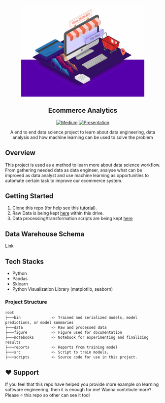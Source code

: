 <p align="center">
    <img src="docs/thumbnail.gif" width="400" alt="Working Out">
    <h2 align="center">Ecommerce Analytics</h2>
    <p align="center"><a href="https://medium.com/@williamong1400/project-1-solving-problem-in-e-commerce-with-data-ac7ed38d7b4" target="_blank"><img src="https://img.shields.io/badge/Medium-gray.svg?&style=flat&logo=medium&logoColor=white" alt="Medium"></a>
    <a href="https://docs.google.com/presentation/d/1xpdKquP4t7rTqpr9T9dSZZaNkU5d6t6deJb6YQQo1Zc/edit?usp=sharing" target="_blank"><img src="https://img.shields.io/badge/Presentation-yellow?&style=flat" alt="Presentation"/></a>
    </p>
    
</p> 
<p align="center">A end to end data science project to learn about data engineering, data analysis and how machine learning can be used to solve the problem</b></p>

## Overview
This project is used as a method to learn more about data science workflow. From gathering needed data as data engineer, analyse what can be improved as data analyst and use machine learning as opportunities to automate certain task to improve our ecommerce system.

## Getting Started

1. Clone this repo (for help see this [tutorial](https://help.github.com/articles/cloning-a-repository/)).
2. Raw Data is being kept [here](https://drive.google.com/drive/folders/1EhdzxzMnBAIJyZU9aXpXrXs58gSnTMKU?usp=sharing) within this drive.
3. Data processing/transformation scripts are being kept [here](scripts)


## Data Warehouse Schema
[Link](https://dbdiagram.io/d/604272d1fcdcb6230b22cecc)

## Tech Stacks
* Python
* Pandas
* Sklearn
* Python Visualization Library (matplotlib, seaborn)

### Project Structure
```
root
├───bin              <- Trained and serialized models, model predictions, or model summaries
├───data             <- Raw and processed data
├───figure           <- Figure used for documentation
├───notebooks        <- Notebook for experimenting and finalizing results
├───reports          <- Reports from training model
├───src              <- Script to train models.
├───scripts          <- Source code for use in this project.
```

## ❤️ Support
If you feel that this repo have helped you provide more example on learning software engineering, then it is enough for me! Wanna contribute more? Please ⭐ this repo so other can see it too!

